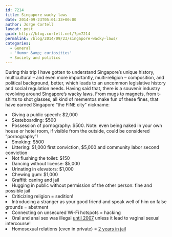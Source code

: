 ```yaml
---
id: 7214
title: Singapore wacky laws
date: 2014-09-23T05:01:33+00:00
author: Jorge Cortell
layout: post
guid: http://blog.cortell.net/?p=7214
permalink: /blog/2014/09/23/singapore-wacky-laws/
categories:
  - General
  - 'Humor &amp; curiosities'
  - Society and politics
---
```

<p class="p1">
  During this trip I have gotten to understand Singapore’s unique history, multicultural – and even more importantly, multi-religion – composition, and political background, better, which leads to an uncommon legislative history and social regulation needs. Having said that, there is a souvenir industry revolving around Singapore’s wacky laws. From mugs to magnets, from t-shirts to shot glasses, all kind of mementos make fun of these fines, that have earned Singapore “the FINE city” nickname:
</p>

<li class="p1">
  Giving a public speech: $2,000
</li>
<li class="p1">
  Skateboarding: $500
</li>
<li class="p1">
  Possession of pornography: $500. Note: even being naked in your own house or hotel room, if visible from the outside, could be considered “pornography”!
</li>
<li class="p1">
  Smoking: $500
</li>
<li class="p1">
  Littering: $1,000 first conviction, $5,000 and community labor second conviction
</li>
<li class="p1">
  Not flushing the toilet: $150
</li>
<li class="p1">
  Dancing without license: $5,000
</li>
<li class="p1">
  Urinating in elevators: $1,000
</li>
<li class="p1">
  Chewing gum: $1,000
</li>
<li class="p1">
  Graffiti: caning and jail
</li>
<li class="p1">
  Hugging in public without permission of the other person: fine and possible jail
</li>
<li class="p1">
  Criticizing religion = sedition!
</li>
<li class="p1">
  Introducing a stranger as your good friend and speak well of him on false grounds = abetment
</li>
<li class="p1">
  Connecting on unsecured Wi-Fi hotspots = hacking
</li>
<li class="p1">
  Oral and anal sex was illegal <a title="http://www.theguardian.com/world/2007/oct/24/gayrights.uk" href="http://www.theguardian.com/world/2007/oct/24/gayrights.uk" target="_blank">until 2007</a> unless it lead to vaginal sexual intercourse!
</li>
<li class="p1">
  Homosexual relations (even in private) = <a title="https://en.wikipedia.org/wiki/Section_377A_of_the_Penal_Code_(Singapore)" href="https://en.wikipedia.org/wiki/Section_377A_of_the_Penal_Code_(Singapore)" target="_blank">2 years in jail</a>
</li>